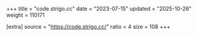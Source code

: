 +++
title = "code.strigo.cc"
date = "2023-07-15"
updated = "2025-10-26"
weight = 110171

[extra]
source = "https://code.strigo.cc/"
ratio = 4
size = 108
+++
